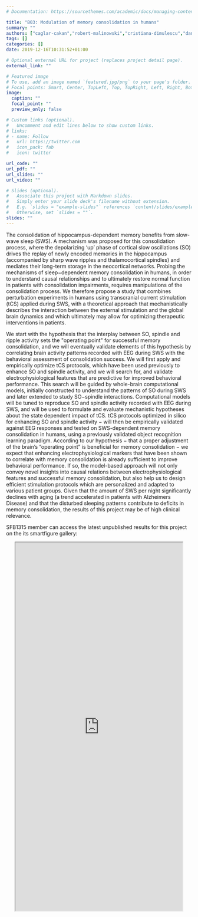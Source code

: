 ```yaml
---
# Documentation: https://sourcethemes.com/academic/docs/managing-content/

title: "B03: Modulation of memory consolidation in humans"
summary: ""
authors: ["caglar-cakan","robert-malinowski","cristiana-dimulescu","daniela-obst","nicolas-roth","liliia-schevchuk","julia-ladenbauer","michael-scholz","Agnes-fl-el","klaus-obermayer"]
tags: []
categories: []
date: 2019-12-16T10:31:52+01:00

# Optional external URL for project (replaces project detail page).
external_link: ""

# Featured image
# To use, add an image named `featured.jpg/png` to your page's folder.
# Focal points: Smart, Center, TopLeft, Top, TopRight, Left, Right, BottomLeft, Bottom, BottomRight.
image:
  caption: ""
  focal_point: ""
  preview_only: false

# Custom links (optional).
#   Uncomment and edit lines below to show custom links.
# links:
# - name: Follow
#   url: https://twitter.com
#   icon_pack: fab
#   icon: twitter

url_code: ""
url_pdf: ""
url_slides: ""
url_video: ""

# Slides (optional).
#   Associate this project with Markdown slides.
#   Simply enter your slide deck's filename without extension.
#   E.g. `slides = "example-slides"` references `content/slides/example-slides.md`.
#   Otherwise, set `slides = ""`.
slides: ""
---
```

<DIV class="article-container" markdown="1">
<DIV class="article-style" markdown="1">
  
The consolidation of hippocampus-dependent memory benefits from slow-wave sleep (SWS). A mechanism was proposed for this consolidation process, where the depolarizing ‘up’ phase of cortical slow oscillations (SO) drives the replay of newly encoded memories in the hippocampus (accompanied by sharp wave ripples and thalamocortical spindles) and mediates their long-term storage in the neocortical networks. Probing the mechanisms of sleep−dependent memory consolidation in humans, in order to understand causal relationships and to ultimately restore normal function in patients with consolidation impairments, requires manipulations of the consolidation process. We therefore propose a study that combines perturbation experiments in humans using transcranial current stimulation (tCS) applied during SWS, with a theoretical approach that mechanistically describes the interaction between the external stimulation and the global brain dynamics and which ultimately may allow for optimizing therapeutic interventions in patients.

We start with the hypothesis that the interplay between SO, spindle and ripple activity sets the "operating point" for successful memory consolidation, and we will eventually validate elements of this hypothesis by correlating brain activity patterns recorded with EEG during SWS with the behavioral assessment of consolidation success. We will first apply and empirically optimize tCS protocols, which have been used previously to enhance SO and spindle activity, and we will search for, and validate electrophysiological features that are predictive for improved behavioral performance. This search will be guided by whole-brain computational models, initially constructed to understand the patterns of SO during SWS and later extended to study SO−spindle interactions. Computational models will be tuned to reproduce SO and spindle activity recorded with EEG during SWS, and will be used to formulate and evaluate mechanistic hypotheses about the state dependent impact of tCS. tCS protocols optimized in silico for enhancing SO and spindle activity − will then be empirically validated against EEG responses and tested on SWS-dependent memory consolidation in humans, using a previously validated object recognition learning paradigm. According to our hypothesis − that a proper adjustment of the brain’s “operating point” is beneficial for memory consolidation − we expect that enhancing electrophysiological markers that have been shown to correlate with memory consolidation is already sufficient to improve behavioral performance. If so, the model-based approach will not only convey novel insights into causal relations between electrophysiological features and successful memory consolidation, but also help us to design efficient stimulation protocols which are personalized and adapted to various patient groups. Given that the amount of SWS per night significantly declines with aging (a trend accelerated in patients with Alzheimers Disease) and that the disturbed sleeping patterns contribute to deficits in memory consolidation, the results of this project may be of high clinical relevance.

SFB1315 member can access the latest unpublished results for this project on the its smartfigure gallery: 
</DIV>
</DIV>

<center>
<iframe src ="https://sdash.sourcedata.io/dashboard?search=project:B03" height=1000px width=90% ></iframe>
</center>
